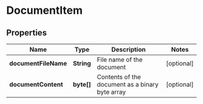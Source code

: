 
# DocumentItem

## Properties
Name | Type | Description | Notes
------------ | ------------- | ------------- | -------------
**documentFileName** | **String** | File name of the document |  [optional]
**documentContent** | **byte[]** | Contents of the document as a binary byte array |  [optional]



